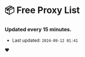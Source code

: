 # :package: Free Proxy List
### Updated every 15 minutes.

- Last updated: `2024-09-12 01:41`

:heart:
